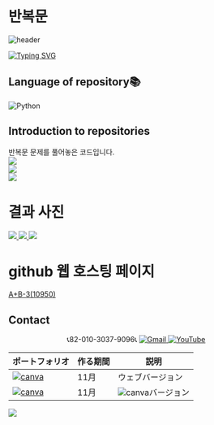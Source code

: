 # 반복문

![header](https://capsule-render.vercel.app/api?type=egg&color=gradient&height=300&section=header&text=welcome%2&fontSize=50&desc=백준%20반복문%20문제)

[![Typing SVG](https://readme-typing-svg.demolab.com?font=Fira+Code&pause=1000&color=93BDF7&background=203AFF00&random=false&width=435&lines=My+name+is+kimganghyeon)](https://git.io/typing-svg)

## Language of repository📚
![Python](https://img.shields.io/badge/Python-3776AB?style=for-the-badge&logo=Python&logoColor=white)


## Introduction to repositories 
반복문 문제를 풀어놓은 코드입니다. <br>
<a href="https://www.acmicpc.net/problem/10950">
  <img src ="https://github.com/do04200611/python/assets/74278578/965e8b19-20e0-44e2-8810-a6bd40156ac6">
</a><br>
<a href="https://www.acmicpc.net/problem/10950">
  <img src ="https://github.com/do04200611/python/assets/74278578/75c6d78b-5f79-4bc8-9ed2-8937a492593d">
</a><br>
<a href="https://www.acmicpc.net/problem/8393">
  <img src ="https://github.com/do04200611/python/assets/74278578/fc0d4107-a75d-475f-8252-4124901b7bfa">
</a><br>




# 결과 사진 <br>
<a href="https://github.com/do04200611/python/blob/main/%EA%B8%B0%EB%B3%B8%EA%B8%B0%20%EB%8B%A4%EC%A7%80%EA%B8%B0/%EB%B0%98%EB%B3%B5%EB%AC%B8/A%2BB%20-3.py">
  <img src ="https://github.com/do04200611/python/assets/74278578/3b823f32-9fc6-4c0d-bfd2-ec4250075ec8">
</a>

<a href="https://github.com/do04200611/python/blob/main/%EA%B8%B0%EB%B3%B8%EA%B8%B0%20%EB%8B%A4%EC%A7%80%EA%B8%B0/%EB%B0%98%EB%B3%B5%EB%AC%B8/max_plus.py">
  <img src ="https://github.com/do04200611/python/assets/74278578/0db632cc-567d-401e-bfe3-c5e672c12b89">
</a>
<a href="https://github.com/do04200611/python/blob/main/%EA%B8%B0%EB%B3%B8%EA%B8%B0%20%EB%8B%A4%EC%A7%80%EA%B8%B0/%EB%B0%98%EB%B3%B5%EB%AC%B8/multiple.py">
  <img src ="https://github.com/do04200611/python/assets/74278578/0c208168-a2c3-4bd8-92b0-ba32caa52a3d">
</a>


# github 웹 호스팅 페이지
<a href="https://do04200611.github.io/Baekjoon/%EB%B0%98%EB%B3%B5%EB%AC%B8/10950%EB%B2%88(A+B-3)/index.html">A+B-3(10950)</a><br>
## Contact 



<p align="center">
  📞82-010-3037-9096📞
  <a href="mailto:a01030379096@gmail.com">
    <img src="https://img.shields.io/badge/-Gmail-red?style=for-the-badge&logo=Gmail" alt="Gmail">
  </a>
  <a href="https://www.youtube.com/channel/UC484ZJMavtoPOI4ey-HFdCA">
   <img src="https://img.shields.io/badge/-YouTube-red?style=for-the-badge&logo=youtube"  alt="YouTube">
 </a> <br>
 
  | ポートフォリオ           |  作る期間     |            説明  |
  |------------------------|---------------|----------------------------------------------|
  |<a href="https://kimganghyeon.my.canva.site/kimganghyeon"><img src="https://img.shields.io/badge/canva-purple?style=for-the-badge&logo=canva" alt="canva"></a>|11月|ウェブバージョン|
  |<a href="https://www.canva.com/design/DAFzY5opUiA/Ge33dSKE16cErBaDJDp-BA/edit"><img src="https://img.shields.io/badge/canva-purple?style=for-the-badge&logo=canva" alt="canva"></a>|11月|<img src="https://img.shields.io/badge/canva-purple?style=for-the-badge&logo=canva" alt="canva">バージョン|
</p>
<img src="https://capsule-render.vercel.app/api?type=egg&color=gradient&height=100&text=Thank%20you%20for%20watching.&section=footer" />
